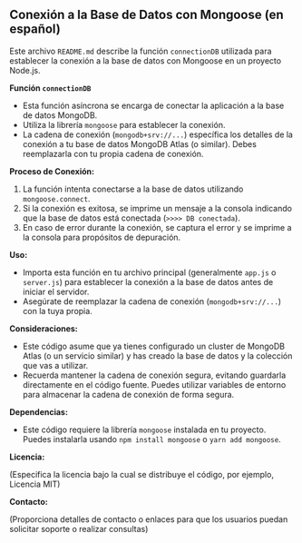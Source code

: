 ## Conexión a la Base de Datos con Mongoose (en español)

Este archivo `README.md` describe la función `connectionDB` utilizada para establecer la conexión a la base de datos con Mongoose en un proyecto Node.js.

**Función `connectionDB`**

- Esta función asíncrona se encarga de conectar la aplicación a la base de datos MongoDB.
- Utiliza la librería `mongoose` para establecer la conexión.
- La cadena de conexión (`mongodb+srv://...`) específica los detalles de la conexión a tu base de datos MongoDB Atlas (o similar). Debes reemplazarla con tu propia cadena de conexión.

**Proceso de Conexión:**

1. La función intenta conectarse a la base de datos utilizando `mongoose.connect`.
2. Si la conexión es exitosa, se imprime un mensaje a la consola indicando que la base de datos está conectada (`>>>> DB conectada`).
3. En caso de error durante la conexión, se captura el error y se imprime a la consola para propósitos de depuración.

**Uso:**

- Importa esta función en tu archivo principal (generalmente `app.js` o `server.js`) para establecer la conexión a la base de datos antes de iniciar el servidor.
- Asegúrate de reemplazar la cadena de conexión (`mongodb+srv://...`) con la tuya propia.

**Consideraciones:**

- Este código asume que ya tienes configurado un cluster de MongoDB Atlas (o un servicio similar) y has creado la base de datos y la colección que vas a utilizar.
- Recuerda mantener la cadena de conexión segura, evitando guardarla directamente en el código fuente. Puedes utilizar variables de entorno para almacenar la cadena de conexión de forma segura.

**Dependencias:**

- Este código requiere la librería `mongoose` instalada en tu proyecto. Puedes instalarla usando `npm install mongoose` o `yarn add mongoose`.

**Licencia:**

(Especifica la licencia bajo la cual se distribuye el código, por ejemplo, Licencia MIT)

**Contacto:**

(Proporciona detalles de contacto o enlaces para que los usuarios puedan solicitar soporte o realizar consultas)
